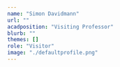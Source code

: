 ```yaml
---
name: "Simon Davidmann"
url: ""
acadposition: "Visiting Professor"
blurb: ""
themes: []
role: "Visitor"
image: "./defaultprofile.png"
---
```

